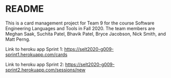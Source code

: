 # README

This is a card management project for Team 9 for the course Software Engineering Languages and Tools in Fall 2020. The team members are Meghan Saak, Suchita Patel, Bhavik Patel, Bryce Jacobson, Nick Smith, and Matt Perng.

Link to heroku app Sprint 1: https://selt2020-g009-sprint1.herokuapp.com/cards

Link to heroku app Sprint 2: https://selt2020-g009-sprint2.herokuapp.com/sessions/new



